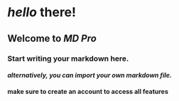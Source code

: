 # **_hello_** there!

## Welcome to **_MD Pro_**

### Start writing your markdown here.

#### **_alternatively, you can import your own markdown file._**

#### **make sure to create an account to access all features**
